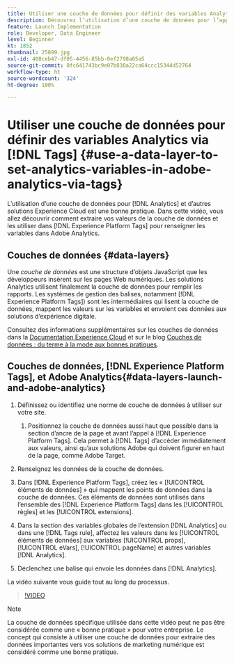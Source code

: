 ```yaml
---
title: Utiliser une couche de données pour définir des variables Analytics via des balises
description: Découvrez l’utilisation d’une couche de données pour l’approvisionnement de données Analytics et d’autres solutions Experience Cloud.
feature: Launch Implementation
role: Developer, Data Engineer
level: Beginner
kt: 1852
thumbnail: 25899.jpg
exl-id: 408ceb47-df05-4456-85bb-0ef2798a05a5
source-git-commit: 8fc641743bc9e07b838a22ca64ccc15344d52764
workflow-type: ht
source-wordcount: '324'
ht-degree: 100%

---
```


# Utiliser une couche de données pour définir des variables Analytics via [!DNL Tags] {#use-a-data-layer-to-set-analytics-variables-in-adobe-analytics-via-tags}

L’utilisation d’une couche de données pour [!DNL Analytics] et d’autres solutions Experience Cloud est une bonne pratique. Dans cette vidéo, vous allez découvrir comment extraire vos valeurs de la couche de données et les utiliser dans [!DNL Experience Platform Tags] pour renseigner les variables dans Adobe Analytics.

## Couches de données {#data-layers}

Une _couche de données_ est une structure d’objets JavaScript que les développeurs insèrent sur les pages Web numériques. Les solutions Analytics utilisent finalement la couche de données pour remplir les rapports. Les systèmes de gestion des balises, notamment [!DNL Experience Platform Tags]) sont les intermédiaires qui lisent la couche de données, mappent les valeurs sur les variables et envoient ces données aux solutions d’expérience digitale.

Consultez des informations supplémentaires sur les couches de données dans la [Documentation Experience Cloud](https://experienceleague.adobe.com/docs/analytics/implementation/prepare/data-layer.html?lang=fr) et sur le blog [Couches de données : du terme à la mode aux bonnes pratiques](https://blog.adobe.com/en/2014/03/13/data-layers-buzzword-best-practice).

## Couches de données, [!DNL Experience Platform Tags], et Adobe Analytics{#data-layers-launch-and-adobe-analytics}

1. Définissez ou identifiez une norme de couche de données à utiliser sur votre site.

   1. Positionnez la couche de données aussi haut que possible dans la section d’ancre de la page et avant l’appel à [!DNL Experience Platform Tags]. Cela permet à [!DNL Tags] d’accéder immédiatement aux valeurs, ainsi qu’aux solutions Adobe qui doivent figurer en haut de la page, comme Adobe Target.

1. Renseignez les données de la couche de données.
1. Dans [!DNL Experience Platform Tags], créez les « [!UICONTROL éléments de données] » qui mappent les points de données dans la couche de données. Ces éléments de données sont utilisés dans l’ensemble des [!DNL Experience Platform Tags] dans les [!UICONTROL règles] et les [!UICONTROL extensions].
1. Dans la section des variables globales de l’extension [!DNL Analytics] ou dans une [!DNL Tags rule], affectez les valeurs dans les [!UICONTROL éléments de données] aux variables [!UICONTROL props], [!UICONTROL eVars], [!UICONTROL pageName] et autres variables [!DNL Analytics].
1. Déclenchez une balise qui envoie les données dans [!DNL Analytics].

La vidéo suivante vous guide tout au long du processus.

>[!VIDEO](https://video.tv.adobe.com/v/25899/?quality=12&learn=on)

>[!NOTE]
>
>La couche de données spécifique utilisée dans cette vidéo peut ne pas être considérée comme une « bonne pratique » pour votre entreprise. Le concept qui consiste à utiliser une couche de données pour extraire des données importantes vers vos solutions de marketing numérique est considéré comme une bonne pratique.
